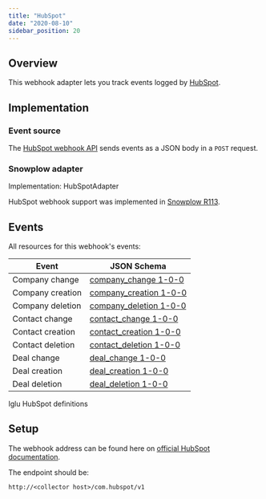 ```yaml
---
title: "HubSpot"
date: "2020-08-10"
sidebar_position: 20
---
```


## Overview

This webhook adapter lets you track events logged by [HubSpot](https://www.hubspot.com/).

## Implementation

### Event source

The [HubSpot webhook API](https://developers.hubspot.com/docs/methods/webhooks/webhooks-overview) sends events as a JSON body in a `POST` request.

### Snowplow adapter

Implementation: HubSpotAdapter

HubSpot webhook support was implemented in [Snowplow R113](https://github.com/snowplow/snowplow/releases/tag/r113-filitosa).

## Events

All resources for this webhook's events:

| **Event**        | **JSON Schema**                                                                                                                       |
|------------------|---------------------------------------------------------------------------------------------------------------------------------------|
| Company change   | [company\_change 1-0-0](https://github.com/snowplow/iglu-central/blob/master/schemas/com.hubspot/company_change/jsonschema/1-0-0)     |
| Company creation | [company\_creation 1-0-0](https://github.com/snowplow/iglu-central/blob/master/schemas/com.hubspot/company_creation/jsonschema/1-0-0) |
| Company deletion | [company\_deletion 1-0-0](https://github.com/snowplow/iglu-central/blob/master/schemas/com.hubspot/company_deletion/jsonschema/1-0-0) |
| Contact change   | [contact\_change 1-0-0](https://github.com/snowplow/iglu-central/blob/master/schemas/com.hubspot/contact_change/jsonschema/1-0-0)     |
| Contact creation | [contact\_creation 1-0-0](https://github.com/snowplow/iglu-central/blob/master/schemas/com.hubspot/contact_creation/jsonschema/1-0-0) |
| Contact deletion | [contact\_deletion 1-0-0](https://github.com/snowplow/iglu-central/blob/master/schemas/com.hubspot/contact_deletion/jsonschema/1-0-0) |
| Deal change      | [deal\_change 1-0-0](https://github.com/snowplow/iglu-central/blob/master/schemas/com.hubspot/deal_change/jsonschema/1-0-0)           |
| Deal creation    | [deal\_creation 1-0-0](https://github.com/snowplow/iglu-central/blob/master/schemas/com.hubspot/deal_creation/jsonschema/1-0-0)       |
| Deal deletion    | [deal\_deletion 1-0-0](https://github.com/snowplow/iglu-central/blob/master/schemas/com.hubspot/deal_deletion/jsonschema/1-0-0)       |

Iglu HubSpot definitions

## Setup

The webhook address can be found here on [official HubSpot documentation](https://developers.hubspot.com/docs/methods/webhooks/webhooks-overview).

The endpoint should be:

```markup
http://<collector host>/com.hubspot/v1
```
